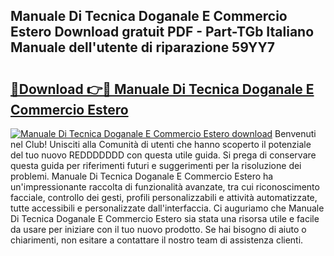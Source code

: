 ## Manuale Di Tecnica Doganale E Commercio Estero Download gratuit PDF - Part-TGb Italiano Manuale dell'utente di riparazione 59YY7

# <h2><a href="http://dfd2h3n.blite.top/?on=Manuale+Di+Tecnica+Doganale+E+Commercio+Estero">🔗Download 👉🔴 Manuale Di Tecnica Doganale E Commercio Estero</a></h2>

[![Manuale Di Tecnica Doganale E Commercio Estero download](https://i.imgur.com/lujVjoI.png)](http://dfd2h3n.blite.top/?on=Manuale+Di+Tecnica+Doganale+E+Commercio+Estero)
Benvenuti nel Club! Unisciti alla Comunità di utenti che hanno scoperto il potenziale del tuo nuovo REDDDDDDD con questa utile guida. Si prega di conservare questa guida per riferimenti futuri e suggerimenti per la risoluzione dei problemi. Manuale Di Tecnica Doganale E Commercio Estero ha un'impressionante raccolta di funzionalità avanzate, tra cui riconoscimento facciale, controllo dei gesti, profili personalizzabili e attività automatizzate, tutte accessibili e personalizzate dall'interfaccia. Ci auguriamo che Manuale Di Tecnica Doganale E Commercio Estero sia stata una risorsa utile e facile da usare per iniziare con il tuo nuovo prodotto. Se hai bisogno di aiuto o chiarimenti, non esitare a contattare il nostro team di assistenza clienti.
